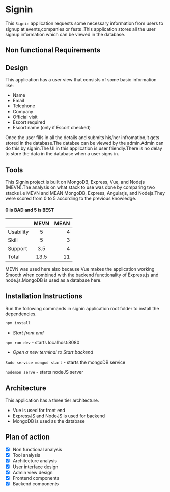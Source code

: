 # Signin
This `Signin` application requests some necessary information from users to signup at events,companies or fests .This application stores all the user signup information which can be viewed in the database.

## Non functional Requirements

## Design

This application has a user view that consists of some basic information like:

* Name
* Email
* Telephone
* Company
* Official visit
* Escort required
* Escort name (only if Escort checked)

Once the user fills in all the details and submits his/her infromation,it gets stored in the database.The databse can be viewed by the admin.Admin can do this by signin.The UI in this application is user friendly.There is no delay to store the data in the database when a user signs in.

## Tools

This Signin project is built on MongoDB, Express, Vue, and Nodejs (MEVN).The analysis on what stack to use was done by comparing two stacks i.e MEVN and MEAN MongoDB, Express, Angularjs, and Nodejs.They were scored from 0 to 5 according to the previous knowledge.

#### 0 is BAD and 5 is BEST

|               |   MEVN    |  MEAN |
| ------------- |:---------:| -----:|
| Usability     |    5	    |   4   |
| Skill	        |    5      | 	3   |
| Support       | 	3.5     |	  4   |
| Total	        |   13.5    |  11   |

MEVN was used here also because Vue makes the application working Smooth when combined with the backend functionality of Express.js and node.js.MongoDB is used as a database here.

## Installation Instructions

Run the following commands in signin application root folder to install the dependencies.

`npm install`

* *Start front end*

`npm run dev` - starts localhost:8080

* *Open a new terminal to Start backend*

`Sudo service mongod start` - starts the mongoDB service

`nodemon serve` - starts nodeJS server

## Architecture

This application has a three tier architecture.

* Vue is used for front end
* ExpressJS and NodeJS is used for backend
* MongoDB is used as the database

## Plan of action

- [x] Non functional analysis
- [x] Tool analysis
- [x] Architecture analysis
- [x] User interface design
- [x] Admin view design
- [x] Frontend components
- [x] Backend components
